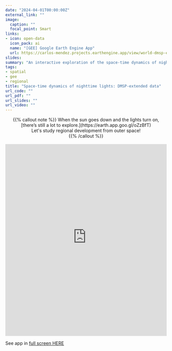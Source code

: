```yaml
---
date: "2024-04-01T00:00:00Z"
external_link: ""
image:
  caption: ""
  focal_point: Smart
links:
- icon: open-data
  icon_pack: ai
  name: "[GEE] Google Earth Engine App"
  url: https://carlos-mendez.projects.earthengine.app/view/world-dmsp-extended
slides:
summary: "An interactive exploration of the space-time dynamics of nighttime lights using DMSP-extended data."
tags:
- spatial
- gee
- regional
title: "Space-time dynamics of nighttime lights: DMSP-extended data"
url_code: ""
url_pdf: ""
url_slides: ""
url_video: ""
---
```


<center>
{{% callout note %}}
When the sun goes down and the lights turn on, [there’s still a lot to explore.](https://earth.app.goo.gl/oZzBfT) 
<br>
Let's study regional development from outer space!
<br>
{{% /callout %}}
</center>

<br>

<iframe height="600" width="100%" frameborder="no" src="https://carlos-mendez.projects.earthengine.app/view/world-dmsp-extended?height=600"> </iframe>

<br>

See app in [full screen HERE](https://carlos-mendez.projects.earthengine.app/view/world-dmsp-extended)


